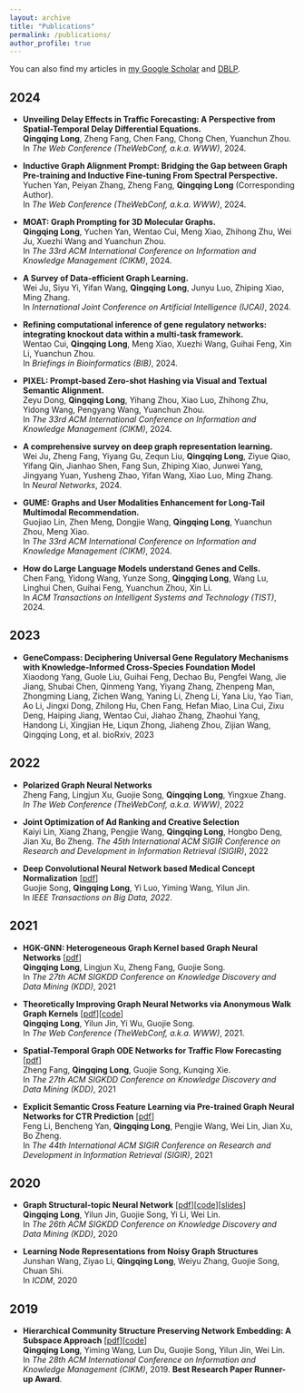 ```yaml
---
layout: archive
title: "Publications"
permalink: /publications/
author_profile: true
---
```


You can also find my articles in [my Google Scholar](https://scholar.google.com/citations?user=283USTgAAAAJ&hl=zh-CN&oi=ao) and [DBLP](https://dblp.org/pid/251/9514.html). <br>
## 2024
* **Unveiling Delay Effects in Traffic Forecasting: A Perspective from Spatial-Temporal Delay Differential Equations.** <br>
**Qingqing Long**, Zheng Fang, Chen Fang, Chong Chen, Yuanchun Zhou.  <br>In *The Web Conference (TheWebConf, a.k.a. WWW)*, 2024. 

* **Inductive Graph Alignment Prompt: Bridging the Gap between Graph Pre-training and Inductive Fine-tuning From Spectral Perspective.** <br>
Yuchen Yan, Peiyan Zhang, Zheng Fang, **Qingqing Long** (Corresponding Author). <br>In *The Web Conference (TheWebConf, a.k.a. WWW)*, 2024.

* **MOAT: Graph Prompting for 3D Molecular Graphs.** <br>
**Qingqing Long**, Yuchen Yan, Wentao Cui, Meng Xiao, Zhihong Zhu, Wei Ju, Xuezhi Wang and Yuanchun Zhou. <br>In *The 33rd ACM International Conference on Information and Knowledge Management (CIKM)*, 2024. 

* **A Survey of Data-efficient Graph Learning.** <br>
Wei Ju, Siyu Yi, Yifan Wang, **Qingqing Long**, Junyu Luo, Zhiping Xiao, Ming Zhang.  <br>In *International Joint Conference on Artificial Intelligence (IJCAI)*, 2024.

* **Refining computational inference of gene regulatory networks: integrating knockout data within a multi-task framework.** <br>
Wentao Cui, **Qingqing Long**, Meng Xiao, Xuezhi Wang, Guihai Feng, Xin Li, Yuanchun Zhou. <br>In *Briefings in Bioinformatics (BIB)*, 2024.

* **PIXEL: Prompt-based Zero-shot Hashing via Visual and Textual Semantic Alignment.** <br>
Zeyu Dong, **Qingqing Long**, Yihang Zhou, Xiao Luo, Zhihong Zhu, Yidong Wang, Pengyang Wang, Yuanchun Zhou.  <br>In *The 33rd ACM International Conference on Information and Knowledge Management (CIKM)*, 2024.

* **A comprehensive survey on deep graph representation learning.** <br>
Wei Ju, Zheng Fang, Yiyang Gu, Zequn Liu, **Qingqing Long**, Ziyue Qiao, Yifang Qin, Jianhao Shen, Fang Sun, Zhiping Xiao, Junwei Yang, Jingyang Yuan, Yusheng Zhao, Yifan Wang, Xiao Luo, Ming Zhang. <br>In *Neural Networks*, 2024.

* **GUME: Graphs and User Modalities Enhancement for Long-Tail Multimodal Recommendation.** <br>
Guojiao Lin, Zhen Meng, Dongjie Wang, **Qingqing Long**, Yuanchun Zhou, Meng Xiao. <br>In *The 33rd ACM International Conference on Information and Knowledge Management (CIKM)*, 2024.

* **How do Large Language Models understand Genes and Cells.** <br>
Chen Fang, Yidong Wang, Yunze Song, **Qingqing Long**, Wang Lu, Linghui Chen, Guihai Feng, Yuanchun Zhou, Xin Li. <br>In *ACM Transactions on Intelligent Systems and Technology (TIST)*, 2024.



## 2023
* **GeneCompass: Deciphering Universal Gene Regulatory Mechanisms with Knowledge-Informed Cross-Species Foundation Model** <br>
Xiaodong Yang, Guole Liu, Guihai Feng, Dechao Bu, Pengfei Wang, Jie Jiang, Shubai Chen, Qinmeng Yang, Yiyang Zhang, Zhenpeng Man, Zhongming Liang, Zichen Wang, Yaning Li, Zheng Li, Yana Liu, Yao Tian, Ao Li, Jingxi Dong, Zhilong Hu, Chen Fang, Hefan Miao, Lina Cui, Zixu Deng, Haiping Jiang, Wentao Cui, Jiahao Zhang, Zhaohui Yang, Handong Li, Xingjian He, Liqun Zhong, Jiaheng Zhou, Zijian Wang, Qingqing Long, et al. bioRxiv, 2023

## 2022
* **Polarized Graph Neural Networks** <br>
Zheng Fang, Lingjun Xu, Guojie Song, **Qingqing Long**, Yingxue Zhang. <br>*In The Web Conference (TheWebConf, a.k.a. WWW)*, 2022

* **Joint Optimization of Ad Ranking and Creative Selection** <br>
Kaiyi Lin, Xiang Zhang, Pengjie Wang, **Qingqing Long**, Hongbo Deng, Jian Xu, Bo Zheng. *The 45th International ACM SIGIR Conference on Research and Development in Information Retrieval (SIGIR)*, 2022

* **Deep Convolutional Neural Network based Medical Concept Normalization** \[[pdf](https://ieeexplore.ieee.org/document/9186351)\] <br>
Guojie Song, **Qingqing Long**, Yi Luo, Yiming Wang, Yilun Jin. <br>In *IEEE Transactions on Big Data, 2022*.

## 2021

* **HGK-GNN: Heterogeneous Graph Kernel based Graph Neural Networks** \[[pdf](https://dl.acm.org/doi/abs/10.1145/3447548.3467429)\]<br>
**Qingqing Long**, Lingjun Xu, Zheng Fang, Guojie Song. <br>In *The 27th ACM SIGKDD Conference on Knowledge Discovery and Data Mining (KDD)*, 2021

* **Theoretically Improving Graph Neural Networks via Anonymous Walk Graph Kernels** \[[pdf](https://dl.acm.org/doi/abs/10.1145/3442381.3449951)\]\[[code](https://github.com/YimiAChack/GSKN)\]<br>
**Qingqing Long**, Yilun Jin, Yi Wu, Guojie Song. <br>In *The Web Conference (TheWebConf, a.k.a. WWW)*, 2021. 

* **Spatial-Temporal Graph ODE Networks for Traffic Flow Forecasting** \[[pdf](https://dl.acm.org/doi/abs/10.1145/3447548.3467430)\]<br>
Zheng Fang, **Qingqing Long**, Guojie Song, Kunqing Xie. <br>In *The 27th ACM SIGKDD Conference on Knowledge Discovery and Data Mining (KDD)*, 2021

* **Explicit Semantic Cross Feature Learning via Pre-trained Graph Neural Networks for CTR Prediction** \[[pdf](https://dl.acm.org/doi/abs/10.1145/3404835.3463015)\]<br>
Feng Li, Bencheng Yan, **Qingqing Long**, Pengjie Wang, Wei Lin, Jian Xu, Bo Zheng. <br>In *The 44th International ACM SIGIR Conference on Research and Development in Information Retrieval (SIGIR)*, 2021

## 2020

* **Graph Structural-topic Neural Network** \[[pdf](https://dl.acm.org/doi/pdf/10.1145/3394486.3403150)\]\[[code](https://github.com/YimiAChack/GraphSTONE)\]\[[slides](https://kl4805.github.io/files/GraphSTONE_slides.pdf)\]<br>
**Qingqing Long**, Yilun Jin, Guojie Song, Yi Li, Wei Lin. <br>In *The 26th ACM SIGKDD Conference on Knowledge Discovery and Data Mining (KDD)*, 2020

* **Learning Node Representations from Noisy Graph Structures** <br>
Junshan Wang, Ziyao Li, **Qingqing Long**, Weiyu Zhang, Guojie Song, Chuan Shi. <br>In *ICDM*, 2020

## 2019
* **Hierarchical Community Structure Preserving Network Embedding: A Subspace Approach** \[[pdf](https://dl.acm.org/doi/pdf/10.1145/3357384.3357947)\]\[[code](https://github.com/YimiAChack/SpaceNE)\] <br>
**Qingqing Long**, Yiming Wang, Lun Du, Guojie Song, Yilun Jin, Wei Lin. <br>In *The 28th ACM International Conference on Information and Knowledge Management (CIKM)*, 2019. **Best Research Paper Runner-up Award**. 



